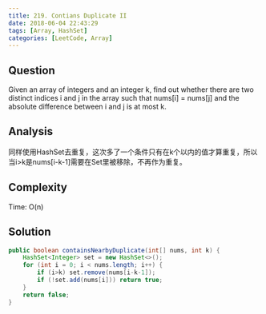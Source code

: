 ```yaml
---
title: 219. Contians Duplicate II
date: 2018-06-04 22:43:29
tags: [Array, HashSet]
categories: [LeetCode, Array]
---
```

## Question
Given an array of integers and an integer k, find out whether there are two distinct indices i and j in the array such that nums[i] = nums[j] and the absolute difference between i and j is at most k.

## Analysis
同样使用HashSet去重复，这次多了一个条件只有在k个以内的值才算重复，所以当i>k是nums[i-k-1]需要在Set里被移除，不再作为重复。

## Complexity
Time: O(n)

## Solution
```Java
public boolean containsNearbyDuplicate(int[] nums, int k) {
    HashSet<Integer> set = new HashSet<>();
    for (int i = 0; i < nums.length; i++) {
        if (i>k) set.remove(nums[i-k-1]);
        if (!set.add(nums[i])) return true;
    }
    return false;
}
```